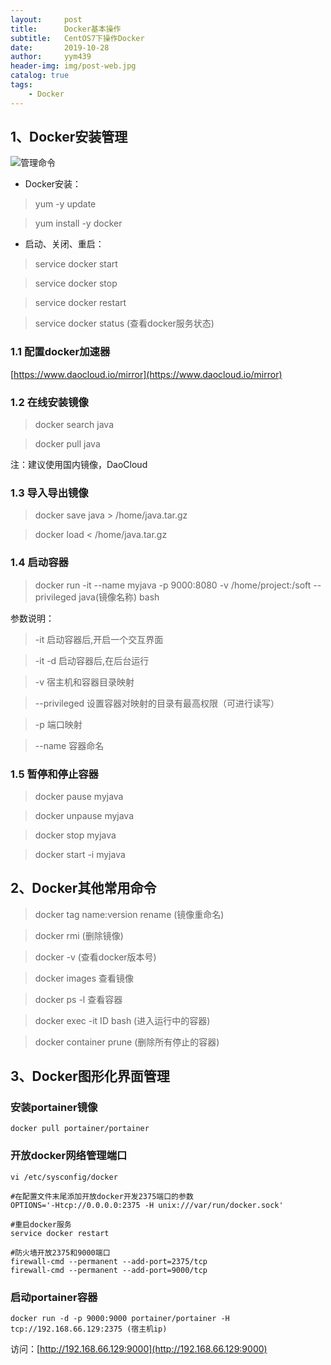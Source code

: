 ```yaml
---
layout:     post
title:      Docker基本操作
subtitle:   CentOS7下操作Docker
date:       2019-10-28
author:     yym439
header-img: img/post-web.jpg
catalog: true
tags:
    - Docker
---
```



## 1、Docker安装管理

![管理命令](https://yym439.github.io/img/docker-3.png "管理命令")

- Docker安装：
> yum -y update

> yum install -y docker

- 启动、关闭、重启：
> service docker start

> service docker stop

> service docker restart

> service docker status    (查看docker服务状态)


### 1.1 配置docker加速器
[https://www.daocloud.io/mirror](https://www.daocloud.io/mirror)


### 1.2 在线安装镜像
> docker search java

> docker pull java

注：建议使用国内镜像，DaoCloud


### 1.3 导入导出镜像
> docker save java > /home/java.tar.gz

> docker load < /home/java.tar.gz

### 1.4 启动容器
> docker run -it --name  myjava -p 9000:8080 -v /home/project:/soft --privileged  java(镜像名称)  bash


参数说明：
> -it 启动容器后,开启一个交互界面

> -it -d 启动容器后,在后台运行

> -v 宿主机和容器目录映射

> --privileged 设置容器对映射的目录有最高权限（可进行读写）

> -p 端口映射

> --name 容器命名

### 1.5 暂停和停止容器
> docker pause myjava

> docker unpause myjava

> docker stop myjava

> docker start -i myjava

## 2、Docker其他常用命令
> docker tag name:version  rename (镜像重命名)

> docker rmi (删除镜像)

> docker -v (查看docker版本号)

> docker images 查看镜像

> docker ps -l 查看容器

> docker exec -it ID bash  (进入运行中的容器)

>  docker container prune (删除所有停止的容器)


## 3、Docker图形化界面管理

### 安装portainer镜像
```
docker pull portainer/portainer
```

### 开放docker网络管理端口

```
vi /etc/sysconfig/docker

#在配置文件末尾添加开放docker开发2375端口的参数
OPTIONS='-Htcp://0.0.0.0:2375 -H unix:///var/run/docker.sock'

#重启docker服务
service docker restart

#防火墙开放2375和9000端口
firewall-cmd --permanent --add-port=2375/tcp
firewall-cmd --permanent --add-port=9000/tcp
```

### 启动portainer容器

```
docker run -d -p 9000:9000 portainer/portainer -H tcp://192.168.66.129:2375 (宿主机ip)
```

访问：[http://192.168.66.129:9000](http://192.168.66.129:9000)